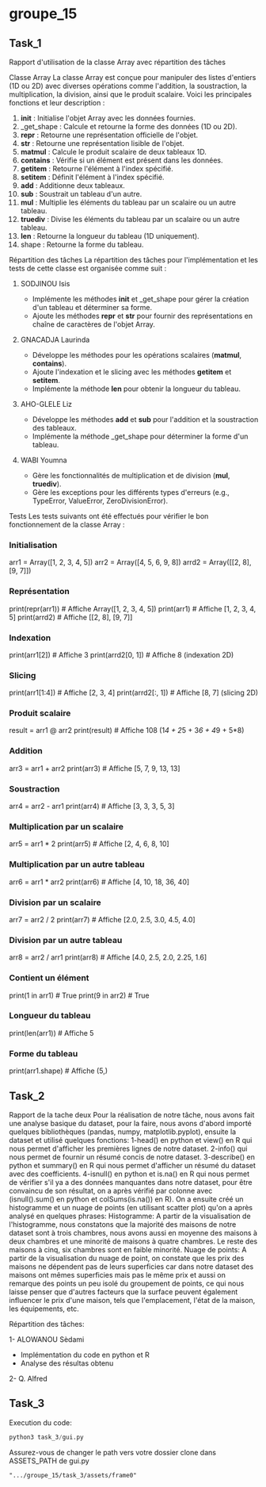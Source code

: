 # groupe_15

## Task_1
Rapport d'utilisation de la classe Array avec répartition des tâches

 Classe Array
La classe Array est conçue pour manipuler des listes d'entiers (1D ou 2D) avec diverses opérations comme l'addition, la soustraction, la multiplication, la division, ainsi que le produit scalaire. Voici les principales fonctions et leur description :
1. __init__ : Initialise l'objet Array avec les données fournies.
2. _get_shape : Calcule et retourne la forme des données (1D ou 2D).
3. __repr__ : Retourne une représentation officielle de l'objet.
4. __str__ : Retourne une représentation lisible de l'objet.
5. __matmul__ : Calcule le produit scalaire de deux tableaux 1D.
6. __contains__ : Vérifie si un élément est présent dans les données.
7. __getitem__ : Retourne l'élément à l'index spécifié.
8. __setitem__ : Définit l'élément à l'index spécifié.
9. __add__ : Additionne deux tableaux.
10. __sub__ : Soustrait un tableau d'un autre.
11. __mul__ : Multiplie les éléments du tableau par un scalaire ou un autre tableau.
12. __truediv__ : Divise les éléments du tableau par un scalaire ou un autre tableau.
13. __len__ : Retourne la longueur du tableau (1D uniquement).
14. shape : Retourne la forme du tableau.

 Répartition des tâches
La répartition des tâches pour l'implémentation et les tests de cette classe est organisée comme suit :
1. SODJINOU Isis
    - Implémente les méthodes __init__ et _get_shape pour gérer la création d'un tableau et déterminer sa forme.
    - Ajoute les méthodes __repr__ et __str__ pour fournir des représentations en chaîne de caractères de l'objet Array.

2. GNACADJA Laurinda
    - Développe les méthodes pour les opérations scalaires (__matmul__, __contains__).
    - Ajoute l'indexation et le slicing avec les méthodes __getitem__ et __setitem__.
    - Implémente la méthode __len__ pour obtenir la longueur du tableau.
  
3. AHO-GLELE Liz
     - Développe les méthodes __add__ et __sub__ pour l'addition et la soustraction des tableaux.
     - Implémente la méthode _get_shape pour déterminer la forme d'un tableau.

4. WABI Youmna
    - Gère les fonctionnalités de multiplication et de division (__mul__, __truediv__).
    - Gère les exceptions pour les différents types d'erreurs (e.g., TypeError, ValueError, ZeroDivisionError).

Tests
Les tests suivants ont été effectués pour vérifier le bon fonctionnement de la classe Array :
### Initialisation
arr1 = Array([1, 2, 3, 4, 5])
arr2 = Array([4, 5, 6, 9, 8])
arrd2 = Array([[2, 8], [9, 7]])

### Représentation
print(repr(arr1))  # Affiche Array([1, 2, 3, 4, 5])
print(arr1)        # Affiche [1, 2, 3, 4, 5]
print(arrd2)       # Affiche [[2, 8], [9, 7]]

### Indexation
print(arr1[2])     # Affiche 3
print(arrd2[0, 1]) # Affiche 8 (indexation 2D)

### Slicing
print(arr1[1:4])   # Affiche [2, 3, 4] 
print(arrd2[:, 1]) # Affiche [8, 7] (slicing 2D)

### Produit scalaire
result = arr1 @ arr2
print(result)      # Affiche 108 (1*4 + 2*5 + 3*6 + 4*9 + 5*8)

### Addition
arr3 = arr1 + arr2
print(arr3)        # Affiche [5, 7, 9, 13, 13]

### Soustraction
arr4 = arr2 - arr1
print(arr4)        # Affiche [3, 3, 3, 5, 3]

### Multiplication par un scalaire
arr5 = arr1 * 2
print(arr5)        # Affiche [2, 4, 6, 8, 10]

### Multiplication par un autre tableau
arr6 = arr1 * arr2
print(arr6)        # Affiche [4, 10, 18, 36, 40]

### Division par un scalaire
arr7 = arr2 / 2
print(arr7)        # Affiche [2.0, 2.5, 3.0, 4.5, 4.0]

### Division par un autre tableau
arr8 = arr2 / arr1
print(arr8)        # Affiche [4.0, 2.5, 2.0, 2.25, 1.6]

### Contient un élément
print(1 in arr1)   # True
print(9 in arr2)   # True

### Longueur du tableau
print(len(arr1))   # Affiche 5

### Forme du tableau
print(arr1.shape)  # Affiche (5,)

## Task_2
Rapport de la tache deux
Pour la réalisation de notre tâche, nous avons fait une analyse basique du dataset, pour la faire, nous avons d'abord importé quelques bibliothèques (pandas, numpy, matplotlib.pyplot), ensuite la dataset et utilisé quelques fonctions:
1-head() en python et view() en R qui nous permet d'afficher les premières lignes de notre dataset.
2-info() qui nous permet de fournir un résumé concis de notre dataset.
3-describe() en python et summary() en R qui nous permet d'afficher un résumé du dataset avec des coefficients.
4-isnull() en python et is.na() en R qui nous permet de vérifier s'il ya a des données manquantes dans notre dataset, pour être convaincu de son résultat, on a après vérifié par colonne avec (isnull().sum() en python et colSums(is.na()) en R).
On a ensuite créé un histogramme et un nuage de points (en utilisant scatter plot) qu'on a après analysé en quelques phrases:
Histogramme: A partir de la visualisation de l'histogramme, nous constatons que la majorité des maisons de notre dataset sont à trois chambres, nous avons aussi en moyenne des maisons à deux chambres et une minorité de maisons à quatre chambres. Le reste des maisons à cinq, six chambres sont en faible minorité.
Nuage de points: A partir de la visualisation du nuage de point, on constate que les prix des maisons ne dépendent pas de leurs superficies car dans notre dataset des maisons ont mêmes superficies mais pas le même prix et aussi on remarque des points un peu isolé du groupement de points, ce qui nous laisse penser que d'autres facteurs que la surface peuvent également influencer le prix d'une maison, tels que l'emplacement, l'état de la maison, les équipements, etc.


Répartition des tâches:

1- ALOWANOU Sèdami
- Implémentation du code en python et R
- Analyse des résultas obtenu

2- Q. Alfred






## Task_3
Execution du code:
```python
python3 task_3/gui.py
```
Assurez-vous de changer le path vers votre dossier clone dans ASSETS_PATH de gui.py
```
".../groupe_15/task_3/assets/frame0"
```
